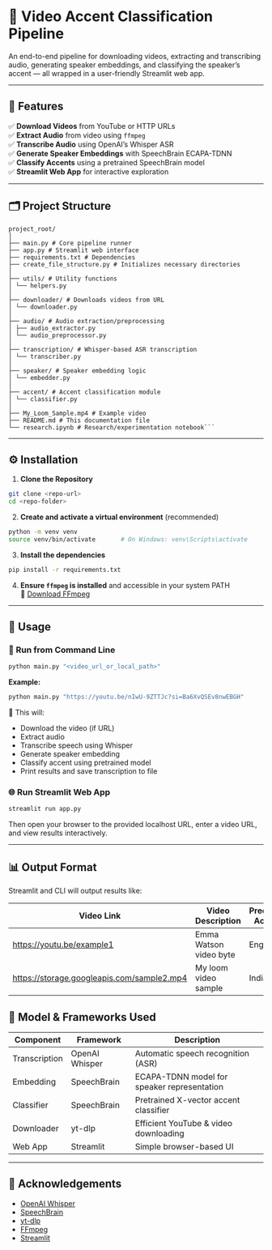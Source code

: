 # 🎯 Video Accent Classification Pipeline

An end-to-end pipeline for downloading videos, extracting and transcribing audio, generating speaker embeddings, and classifying the speaker’s accent — all wrapped in a user-friendly Streamlit web app.

---

## 🚀 Features

✅ **Download Videos** from YouTube or HTTP URLs  
✅ **Extract Audio** from video using `ffmpeg`  
✅ **Transcribe Audio** using OpenAI’s Whisper ASR  
✅ **Generate Speaker Embeddings** with SpeechBrain ECAPA-TDNN  
✅ **Classify Accents** using a pretrained SpeechBrain model  
✅ **Streamlit Web App** for interactive exploration  

---


## 🗂️ Project Structure

```
project_root/
│
├── main.py # Core pipeline runner
├── app.py # Streamlit web interface
├── requirements.txt # Dependencies
├── create_file_structure.py # Initializes necessary directories
│
├── utils/ # Utility functions
│ └── helpers.py
│
├── downloader/ # Downloads videos from URL
│ └── downloader.py
│
├── audio/ # Audio extraction/preprocessing
│ ├── audio_extractor.py
│ └── audio_preprocessor.py
│
├── transcription/ # Whisper-based ASR transcription
│ └── transcriber.py
│
├── speaker/ # Speaker embedding logic
│ └── embedder.py
│
├── accent/ # Accent classification module
│ └── classifier.py
│
├── My_Loom_Sample.mp4 # Example video
├── README.md # This documentation file
└── research.ipynb # Research/experimentation notebook```
```

---

## ⚙️ Installation

1. **Clone the Repository**

```bash
git clone <repo-url>
cd <repo-folder>
```


2. **Create and activate a virtual environment** (recommended)

```bash
python -m venv venv
source venv/bin/activate       # On Windows: venv\Scripts\activate
```


3. **Install the dependencies**

```bash
pip install -r requirements.txt
```

4. **Ensure `ffmpeg` is installed** and accessible in your system PATH  
   🔗 [Download FFmpeg](https://ffmpeg.org/download.html)

---

## 🧪 Usage

### 🔧 Run from Command Line

```bash
python main.py "<video_url_or_local_path>"
```

**Example:**

```bash
python main.py "https://youtu.be/nIwU-9ZTTJc?si=Ba6XvQSEv8nwEBGH"
```

📌 This will:
- Download the video (if URL)
- Extract audio
- Transcribe speech using Whisper
- Generate speaker embedding
- Classify accent using pretrained model
- Print results and save transcription to file

### 🌐 Run Streamlit Web App

```bash
streamlit run app.py
```

Then open your browser to the provided localhost URL, enter a video URL, and view results interactively.

---

## 📊 Output Format

Streamlit and CLI will output results like:

| Video Link                                     | Video Description | Predicted Accent | True Accent | Confidence |
|------------------------------------------------|-------------------|------------------|-------------|------------|
| https://youtu.be/example1                      | Emma Watson video byte    | England          | England        | 78.87       |
| https://storage.googleapis.com/sample2.mp4     | My loom video sample    | Indian           | Indian      | 55      |


## 📌 Model & Frameworks Used

| Component      | Framework       | Description                                      |
|----------------|------------------|--------------------------------------------------|
| Transcription  | OpenAI Whisper   | Automatic speech recognition (ASR)              |
| Embedding      | SpeechBrain      | ECAPA-TDNN model for speaker representation     |
| Classifier     | SpeechBrain      | Pretrained X-vector accent classifier           |
| Downloader     | yt-dlp           | Efficient YouTube & video downloading           |
| Web App        | Streamlit        | Simple browser-based UI                         |
  


---

## 🙏 Acknowledgements

- [OpenAI Whisper](https://github.com/openai/whisper)  
- [SpeechBrain](https://speechbrain.readthedocs.io/)  
- [yt-dlp](https://github.com/yt-dlp/yt-dlp)  
- [FFmpeg](https://ffmpeg.org/)  
- [Streamlit](https://streamlit.io/)  
